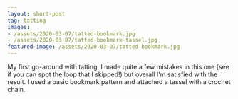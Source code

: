 ```yaml
---
layout: short-post
tag: tatting
images: 
- /assets/2020-03-07/tatted-bookmark.jpg
- /assets/2020-03-07/tatted-bookmark-tassel.jpg
featured-image: /assets/2020-03-07/tatted-bookmark.jpg
---
```

My first go-around with tatting. I made quite a few mistakes in this one (see if you can spot the loop that I skipped!) but overall I'm satisfied with the result. I used a basic bookmark pattern and attached a tassel with a crochet chain.